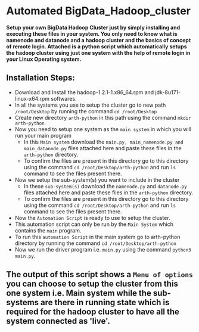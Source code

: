 # Automated BigData_Hadoop_cluster
**Setup your own BigData Hadoop Cluster just by simply installing and executing these files in your system. You only need to know what is namenode and datanode and a hadoop cluster and the basics of concept of remote login. Attached is a python script which automatically setups the hadoop cluster using just one system with the help of remote login in your Linux Operating system.**
## Installation Steps:
- Download and Install the hadoop-1.2.1-1.x86_64.rpm and jdk-8u171-linux-x64.rpm softwares.
- In all the systems you use to setup the cluster go to new path `/root/Desktop` by running the command `cd /root/Desktop`
- Create new directory `arth-python` in this path using the command `mkdir arth-python`
- Now you need to setup one system as the `main system` in which you will run your main program
  - In this `Main system` download the `main.py, main_namenode.py and main_datanode.py` files attached here and paste these files in the `arth-python` directory.
  - To confirm the files are present in this directory go to this directory using the command `cd /root/Desktop/arth-python` and run `ls` command to see the files present there.
- Now we setup the sub-system(s) you want to include in the cluster
  - In these `sub-system(s)` download the `namenode.py` and `datanode.py` files attached here and paste these files in the `arth-python` directory.
  - To confirm the files are present in this directory go to this directory using the command `cd /root/Desktop/arth-python` and run `ls` command to see the files present there.
 - Now the `Automation Script` is ready to use to setup the cluster.
 - This automation script can only be run by the `Main System` which contains the `main` program.
 - To run this `automation Script` in the main system go to arth-python directory by running the command `cd /root/Desktop/arth-python` 
 - Now we run the driver program i.e. `main.py` using the command `python3 main.py`.
 ## The output of this script shows a `Menu of options` you can choose to setup the cluster from this one system i.e. Main system while the sub-systems are there in running state which is required for the hadoop cluster to have all the system connected as 'live'.

